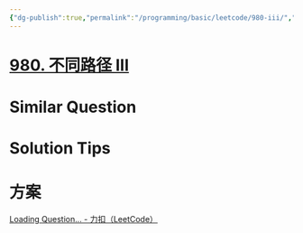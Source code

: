 ```yaml
---
{"dg-publish":true,"permalink":"/programming/basic/leetcode/980-iii/","tags":["leetcode/backtracking","leetcode/recursive/memo","leetcode/unsolved"]}
---
```



# [980. 不同路径 III](https://leetcode.cn/problems/unique-paths-iii/)

# Similar Question

# Solution Tips

# 方案

[Loading Question... - 力扣（LeetCode）](https://leetcode.cn/problems/unique-paths-iii/)